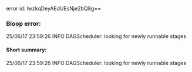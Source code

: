 error id: lwzkqDeyAEdUEsNje2bQ8g==
### Bloop error:

25/06/17 23:59:26 INFO DAGScheduler: looking for newly runnable stages
#### Short summary: 

25/06/17 23:59:26 INFO DAGScheduler: looking for newly runnable stages